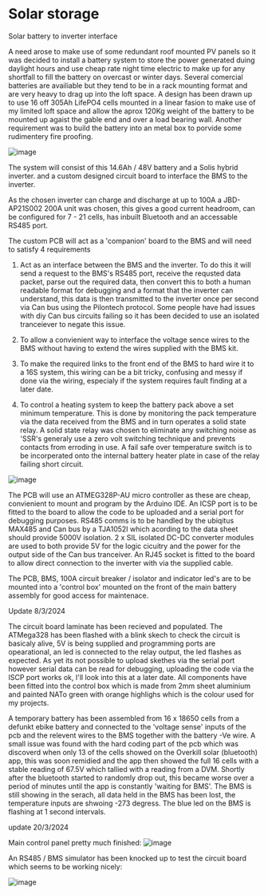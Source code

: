 # Solar storage
Solar battery to inverter interface

A need arose to make use of some redundant roof mounted PV panels so it was decided to install a battery system to store the power generated duing daylight hours and use cheap rate night time electric to make up for any shortfall to fill the battery on overcast or winter days. Several comercial batteries are availiable but they tend to be in a rack mounting format and are very heavy to drag up into the loft space.
A design has been drawn up to use 16 off 305Ah LifePO4 cells mounted in a linear fasion to make use of my limited loft space and allow the aprox 120Kg weight of the battery to be mounted up agaist the gable end and over a load bearing wall. Another requirement was to build the battery into an metal box to porvide some rudimentery fire proofing.

![image](https://github.com/RustyKipper/BoxOfSunshine/assets/160714870/80bfe23f-6e01-4851-a208-60c7ab2e3b75)

The system will consist of this 14.6Ah / 48V battery and a Solis hybrid inverter. and a custom designed circuit board to interface the BMS to the inverter.

As the chosen inverter can charge and discharge at up to 100A a JBD-AP21S002 200A unit was chosen, this gives a good current headroom, can be configured for 7 - 21 cells, has inbuilt Bluetooth and an accessable RS485 port.

The custom PCB will act as a 'companion' board to the BMS and will need to satisfy 4 requirements

1. Act as an interface between the BMS and the inverter.
    To do this it will send a request to the BMS's RS485 port, receive the requsted data packet, parse out the required data, then convert this to both a human readable format for debugging and a format that the inverter can understand,       this data is then transmitted to the inverter once per second via Can bus using the Pilontech protocol. Some people have had issues with diy Can bus circuits failing so it has been decided to use an isolated tranceiever to negate this     issue.

2. To allow a convienient way to interface the voltage sence wires to the BMS without having to extend the wires supplied with the BMS kit.

3. To make the required links to the front end of the BMS to hard wire it to a 16S system, this wiring can be a bit tricky, confusing and messy if done via the wiring, especialy if the system requires fault finding at a later date.
 
4. To control a heating system to keep the battery pack above a set minimum temperature. This is done by monitoring the pack temperature via the data received from the BMS and in turn operates a solid state relay. A solid state relay was       chosen to eliminate any switching noise as 'SSR's generaly use a zero volt switching technique and prevents contacts from erroding in use. A fail safe over temperature switch is to be incorperated onto the internal battery heater          plate in case of the relay failing short circuit.

![image](https://github.com/RustyKipper/BoxOfSunshine/assets/160714870/8fdd459a-3a08-4481-8e2a-692963963aa8)

The PCB will use an ATMEG328P-AU micro controller as these are cheap, convienient to mount and program by the Arduino IDE. An ICSP port is to be fitted to the board to allow the code to be uploaded and a serial port for debugging purposes.
RS485 comms is to be handled by the ubiqitus MAX485 and Can bus by a TJA1052I which acording to the data sheet should provide 5000V isolation. 2 x SIL isolated DC-DC converter modules are used to both provide 5V for the logic cicuitry and the power for the output side of the Can bus tranceiver. An RJ45 socket is fitted to the board to allow direct connection to the inverter with via the supplied cable.

 
The PCB, BMS, 100A circuit breaker / isolator and indicator led's are to be mounted into a 'control box' mounted on the front of the main battery assembly for good access for maintenace.



Update 8/3/2024

The circuit board laminate has been recieved and populated. The ATMega328 has been flashed with a blink skech to check the circuit is basicaly alive, 5V is being supplied and programming ports are opearational, an led is connected to the relay output, the led flashes as expected. As yet its not possible to upload skethes via the serial port however serial data can be read for debugging, uploading the code via the ISCP port works ok, I'll look into this at a later date.
All components have been fitted into the control box which is made from 2mm sheet aluminium and painted NATo green with orange highlighs which is the colour used for my projects.

A temporary battery has been assembled from 16 x 18650 cells from a defunkt ebike battery and connected to the 'voltage sense' inputs of the pcb and the relevent wires to the BMS together with the battery -Ve wire. A small issue was found with the hard coding part of the pcb which was discoverd when only 13 of the cells showed on the Overkill solar (bluetooth) app, this was soon remidied and the app then showed the full 16 cells with a stable reading of 67.5V which tallied with a reading from a DVM.
Shortly after the bluetooth started to randomly drop out, this became worse over a period of minutes until the app is constantly 'waiting for BMS'. The BMS is still showing in the serach, all data held in the BMS has been lost, the temperature inputs are shwoing -273 degress. The blue led on the BMS is flashing at 1 second intervals.

update 20/3/2024

Main control panel pretty much finished:
![image](https://github.com/RustyKipper/BoxOfSunshine/assets/160714870/a5bf5a7c-004c-4efd-84b1-7521f7a99042)

An RS485 / BMS simulator has been knocked up to test the circuit board which seems to be working nicely:

![image](https://github.com/RustyKipper/BoxOfSunshine/assets/160714870/25764f8c-7513-4db7-b8c3-45b2d03e98da)





